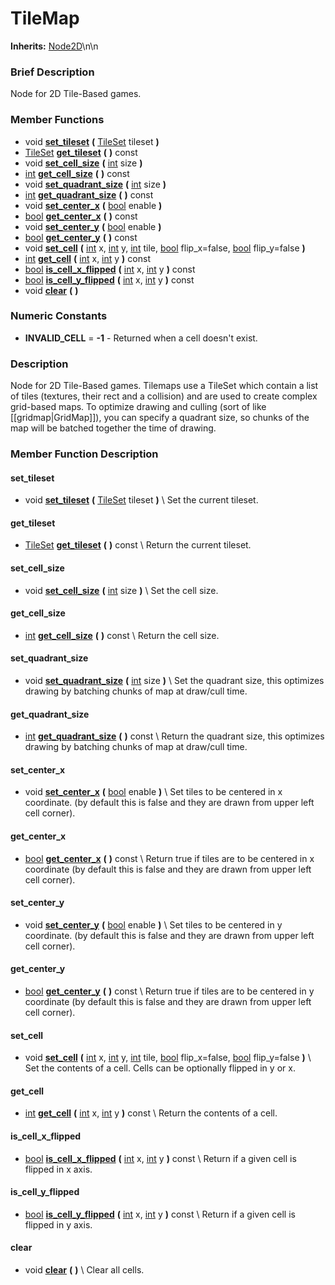 #  TileMap  
**Inherits:** [Node2D](class_node2d)\\n\\n
###  Brief Description  
Node for 2D Tile-Based games.

###  Member Functions 
  * void  **[set_tileset](#set_tileset)**  **(** [TileSet](class_tileset) tileset  **)**
  * [TileSet](class_tileset)  **[get_tileset](#get_tileset)**  **(** **)** const
  * void  **[set_cell_size](#set_cell_size)**  **(** [int](class_int) size  **)**
  * [int](class_int)  **[get_cell_size](#get_cell_size)**  **(** **)** const
  * void  **[set_quadrant_size](#set_quadrant_size)**  **(** [int](class_int) size  **)**
  * [int](class_int)  **[get_quadrant_size](#get_quadrant_size)**  **(** **)** const
  * void  **[set_center_x](#set_center_x)**  **(** [bool](class_bool) enable  **)**
  * [bool](class_bool)  **[get_center_x](#get_center_x)**  **(** **)** const
  * void  **[set_center_y](#set_center_y)**  **(** [bool](class_bool) enable  **)**
  * [bool](class_bool)  **[get_center_y](#get_center_y)**  **(** **)** const
  * void  **[set_cell](#set_cell)**  **(** [int](class_int) x, [int](class_int) y, [int](class_int) tile, [bool](class_bool) flip_x=false, [bool](class_bool) flip_y=false  **)**
  * [int](class_int)  **[get_cell](#get_cell)**  **(** [int](class_int) x, [int](class_int) y  **)** const
  * [bool](class_bool)  **[is_cell_x_flipped](#is_cell_x_flipped)**  **(** [int](class_int) x, [int](class_int) y  **)** const
  * [bool](class_bool)  **[is_cell_y_flipped](#is_cell_y_flipped)**  **(** [int](class_int) x, [int](class_int) y  **)** const
  * void  **[clear](#clear)**  **(** **)**

###  Numeric Constants  
  * **INVALID_CELL** = **-1** - Returned when a cell doesn't exist.

###  Description  
Node for 2D Tile-Based games. Tilemaps use a TileSet which contain a list of tiles (textures, their rect and a collision) and are used to create complex grid-based maps.
	To optimize drawing and culling (sort of like [[gridmap|GridMap]]), you can specify a quadrant size, so chunks of the map will be batched together the time of drawing.

###  Member Function Description  

#### <a name="set_tileset">set_tileset</a>
  * void  **[set_tileset](#set_tileset)**  **(** [TileSet](class_tileset) tileset  **)**
\\
Set the current tileset.

#### <a name="get_tileset">get_tileset</a>
  * [TileSet](class_tileset)  **[get_tileset](#get_tileset)**  **(** **)** const
\\
Return the current tileset.

#### <a name="set_cell_size">set_cell_size</a>
  * void  **[set_cell_size](#set_cell_size)**  **(** [int](class_int) size  **)**
\\
Set the cell size.

#### <a name="get_cell_size">get_cell_size</a>
  * [int](class_int)  **[get_cell_size](#get_cell_size)**  **(** **)** const
\\
Return the cell size.

#### <a name="set_quadrant_size">set_quadrant_size</a>
  * void  **[set_quadrant_size](#set_quadrant_size)**  **(** [int](class_int) size  **)**
\\
Set the quadrant size, this optimizes drawing by batching chunks of map at draw/cull time.

#### <a name="get_quadrant_size">get_quadrant_size</a>
  * [int](class_int)  **[get_quadrant_size](#get_quadrant_size)**  **(** **)** const
\\
Return the quadrant size, this optimizes drawing by batching chunks of map at draw/cull time.

#### <a name="set_center_x">set_center_x</a>
  * void  **[set_center_x](#set_center_x)**  **(** [bool](class_bool) enable  **)**
\\
Set tiles to be centered in x coordinate. (by default this is false and they are drawn from upper left cell corner).

#### <a name="get_center_x">get_center_x</a>
  * [bool](class_bool)  **[get_center_x](#get_center_x)**  **(** **)** const
\\
Return true if tiles are to be centered in x coordinate (by default this is false and they are drawn from upper left cell corner).

#### <a name="set_center_y">set_center_y</a>
  * void  **[set_center_y](#set_center_y)**  **(** [bool](class_bool) enable  **)**
\\
Set tiles to be centered in y coordinate. (by default this is false and they are drawn from upper left cell corner).

#### <a name="get_center_y">get_center_y</a>
  * [bool](class_bool)  **[get_center_y](#get_center_y)**  **(** **)** const
\\
Return true if tiles are to be centered in y coordinate (by default this is false and they are drawn from upper left cell corner).

#### <a name="set_cell">set_cell</a>
  * void  **[set_cell](#set_cell)**  **(** [int](class_int) x, [int](class_int) y, [int](class_int) tile, [bool](class_bool) flip_x=false, [bool](class_bool) flip_y=false  **)**
\\
Set the contents of a cell. Cells can be optionally flipped in y or x.

#### <a name="get_cell">get_cell</a>
  * [int](class_int)  **[get_cell](#get_cell)**  **(** [int](class_int) x, [int](class_int) y  **)** const
\\
Return the contents of a cell.

#### <a name="is_cell_x_flipped">is_cell_x_flipped</a>
  * [bool](class_bool)  **[is_cell_x_flipped](#is_cell_x_flipped)**  **(** [int](class_int) x, [int](class_int) y  **)** const
\\
Return if a given cell is flipped in x axis.

#### <a name="is_cell_y_flipped">is_cell_y_flipped</a>
  * [bool](class_bool)  **[is_cell_y_flipped](#is_cell_y_flipped)**  **(** [int](class_int) x, [int](class_int) y  **)** const
\\
Return if a given cell is flipped in y axis.

#### <a name="clear">clear</a>
  * void  **[clear](#clear)**  **(** **)**
\\
Clear all cells.
